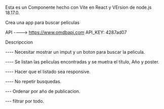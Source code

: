 Esta es un Componente hecho con Vite en React y VErsion de node.js 18.17.0.

Crea una app para buscar películas

API  ----> https://www.omdbapi.com
API_KEY: 4287ad07

Descripccion

---- Necesitar mostrar un imput y un boton para buscar la pelicula.

---- Se listan las peliculas encontradas y se muetra el título, Año y poster.

---- Hacer que el listado sea responsive.

---- No repetir busquedas.

--- Ordenar por año de publicacion.

--- filtrar por todo.